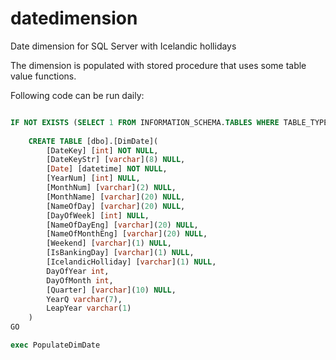 # datedimension
Date dimension for SQL Server with Icelandic hollidays

The dimension is populated with stored procedure that uses some table value functions.

Following code can be run daily:
```SQL

IF NOT EXISTS (SELECT 1 FROM INFORMATION_SCHEMA.TABLES WHERE TABLE_TYPE='BASE TABLE'  AND TABLE_NAME='DimDate')
	
	CREATE TABLE [dbo].[DimDate](
		[DateKey] [int] NOT NULL,
		[DateKeyStr] [varchar](8) NULL,
		[Date] [datetime] NOT NULL,
		[YearNum] [int] NULL,
		[MonthNum] [varchar](2) NULL,
		[MonthName] [varchar](20) NULL,
		[NameOfDay] [varchar](20) NULL,
		[DayOfWeek] [int] NULL,	
		[NameOfDayEng] [varchar](20) NULL,
		[NameOfMonthEng] [varchar](20) NULL,
		[Weekend] [varchar](1) NULL,
		[IsBankingDay] [varchar](1) NULL,
		[IcelandicHolliday] [varchar](1) NULL,
		DayOfYear int, 
		DayOfMonth int,
		[Quarter] [varchar](10) NULL,
		YearQ varchar(7),
		LeapYear varchar(1)
	) 
GO 

exec PopulateDimDate

